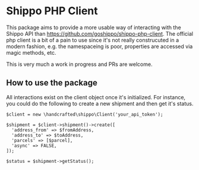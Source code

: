 # Shippo PHP Client
This package aims to provide a more usable way of interacting with the Shippo API than https://github.com/goshippo/shippo-php-client. The official php client is a bit of a pain to use since it's not really construcuted in a modern fashion, e.g. the namespaceing is poor, properties are accessed via magic methods, etc.

This is very much a work in progress and PRs are welcome.

## How to use the package
All interactions exist on the client object once it's initialized. For instance, you could do the following to create a new shipment and then get it's status.

```
$client = new \handcrafted\shippo\Client('your_api_token');

$shipment = $client->shipment()->create([
  'address_from' => $fromAddress,
  'address_to' => $toAddress,
  'parcels' => [$parcel],
  'async' => FALSE,
]);

$status = $shipment->getStatus();
```
